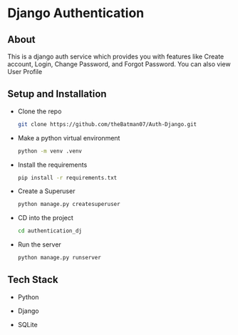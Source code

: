 # Django Authentication

## About

This is a django auth service which provides you with features like Create account, Login, Change Password, and Forgot Password. You can also view User Profile

## Setup and Installation

- Clone the repo
  
  ```bash
  git clone https://github.com/theBatman07/Auth-Django.git
  ```
  
- Make a python virtual environment
  
  ```bash
  python -m venv .venv
  ```
  

- Install the requirements
  
  ```bash
  pip install -r requirements.txt
  ```
  
- Create a Superuser
  
  ```bash
  python manage.py createsuperuser
  ```
  
- CD into the project
  
  ```bash
  cd authentication_dj
  ```
  
- Run the server
  
  ```bash
  python manage.py runserver
  ```
  

## Tech Stack

- Python
  
- Django
  
- SQLite